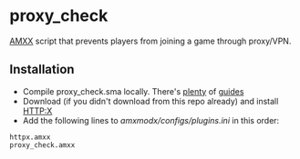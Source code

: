 # proxy_check
[AMXX](https://www.amxmodx.org/) script that prevents players from joining a game through proxy/VPN.

## Installation
 - Compile proxy_check.sma locally. There's [plenty](https://forums.alliedmods.net/showthread.php?t=130511) of [guides](https://wiki.alliedmods.net/Compiling_Plugins_%28AMX_Mod_X%29)
 - Download (if you didn't download from this repo already) and install [HTTP:X](https://forums.alliedmods.net/showthread.php?t=282949?t=282949)
 - Add the following lines to _amxmodx/configs/plugins.ini_ in this order:
 ```
 httpx.amxx
 proxy_check.amxx
 ```